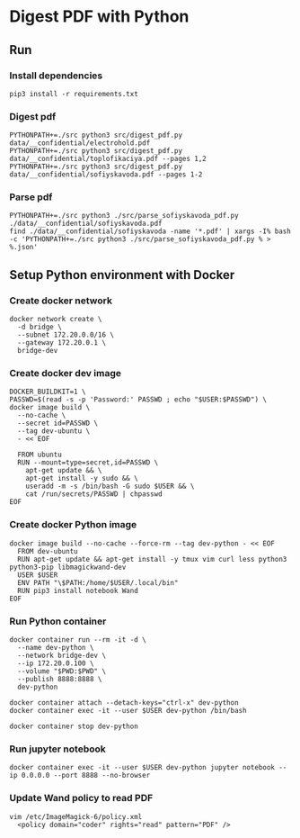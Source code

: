 # Digest PDF with Python

## Run

### Install dependencies
```
pip3 install -r requirements.txt
```
### Digest pdf
```
PYTHONPATH+=./src python3 src/digest_pdf.py data/__confidential/electrohold.pdf
PYTHONPATH+=./src python3 src/digest_pdf.py data/__confidential/toplofikaciya.pdf --pages 1,2
PYTHONPATH+=./src python3 src/digest_pdf.py data/__confidential/sofiyskavoda.pdf --pages 1-2
```
### Parse pdf
```
PYTHONPATH+=./src python3 ./src/parse_sofiyskavoda_pdf.py ./data/__confidential/sofiyskavoda.pdf
find ./data/__confidential/sofiyskavoda -name '*.pdf' | xargs -I% bash -c 'PYTHONPATH+=./src python3 ./src/parse_sofiyskavoda_pdf.py % > %.json'
```

## Setup Python environment with Docker

### Create docker network
```
docker network create \
  -d bridge \
  --subnet 172.20.0.0/16 \
  --gateway 172.20.0.1 \
  bridge-dev
```

### Create docker dev image
```
DOCKER_BUILDKIT=1 \
PASSWD=$(read -s -p 'Password:' PASSWD ; echo "$USER:$PASSWD") \
docker image build \
  --no-cache \
  --secret id=PASSWD \
  --tag dev-ubuntu \
  - << EOF

  FROM ubuntu
  RUN --mount=type=secret,id=PASSWD \
    apt-get update && \
    apt-get install -y sudo && \
    useradd -m -s /bin/bash -G sudo $USER && \
    cat /run/secrets/PASSWD | chpasswd
EOF
```

### Create docker Python image
```
docker image build --no-cache --force-rm --tag dev-python - << EOF
  FROM dev-ubuntu
  RUN apt-get update && apt-get install -y tmux vim curl less python3 python3-pip libmagickwand-dev
  USER $USER
  ENV PATH "\$PATH:/home/$USER/.local/bin"
  RUN pip3 install notebook Wand
EOF
```

### Run Python container
```
docker container run --rm -it -d \
  --name dev-python \
  --network bridge-dev \
  --ip 172.20.0.100 \
  --volume "$PWD:$PWD" \
  --publish 8888:8888 \
  dev-python

docker container attach --detach-keys="ctrl-x" dev-python
docker container exec -it --user $USER dev-python /bin/bash

docker container stop dev-python
```

### Run jupyter notebook
```
docker container exec -it --user $USER dev-python jupyter notebook --ip 0.0.0.0 --port 8888 --no-browser
```

### Update Wand policy to read PDF
```
vim /etc/ImageMagick-6/policy.xml
  <policy domain="coder" rights="read" pattern="PDF" />
```
